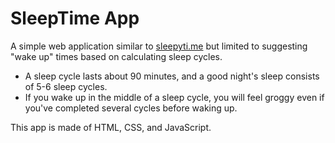 # SleepTime App

A simple web application similar to [sleepyti.me](https://sleepyti.me) but limited to suggesting "wake up" times based on calculating sleep cycles.

- A sleep cycle lasts about 90 minutes, and a good night's sleep consists of 5-6 sleep cycles.
- If you wake up in the middle of a sleep cycle, you will feel groggy even if you've completed several cycles before waking up.

This app is made of HTML, CSS, and JavaScript.